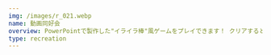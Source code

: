 ```yaml
---
img: /images/r_021.webp
name: 動画同好会
overview: PowerPointで製作した"イライラ棒"風ゲームをプレイできます！ クリアすると豪華景品が当たるかも！？
type: recreation
---
```

